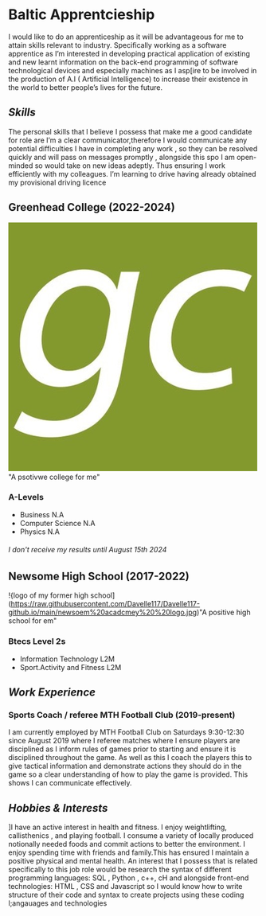 # **Baltic Apprentcieship** 
I would like to do an apprenticeship as it will be advantageous for me to attain skills relevant to industry. Specifically working as a software apprentice as I’m interested in developing practical application of existing and new learnt information on the back-end  programming of software technological devices and especially machines as I asp[ire to be involved in the production of A.I ( Artificial Intelligence) to increase their existence in the world to better people’s lives for the future. 

## *Skills*

The personal skills that l believe I possess that make me a good candidate for role are I’m a clear communicator,therefore  I would communicate any potential difficulties I have in completing any work , so they can be resolved quickly  and will  pass on messages promptly , alongside this  spo I am  open-minded so would take on new ideas adeptly. Thus ensuring I  work efficiently with my colleagues.
I’m learning to drive having already obtained my provisional driving licence  
 
 ## **Greenhead College (2022-2024)**
 ![image of my former college](https://raw.githubusercontent.com/Davelle117/Davelle117-github.io/main/gvreenhead%20collge%20%20logo.jpg)"A psotivwe college for me"
### A-Levels 
- Business  N.A 
- Computer Science N.A 
- Physics  N.A 
###### I don't receive my results until August 15th 2024

##  **Newsome High School (2017-2022)**
!{logo of my former high school](https://raw.githubusercontent.com/Davelle117/Davelle117-github.io/main/newsoem%20acadcmey%20%20logo.jpg)"A positive high school for em"
### Btecs Level 2s
 - Information Technology L2M
 -  Sport.Activity and Fitness  L2M
 
 ## *Work Experience* 

### **Sports Coach / referee MTH Football Club (2019-present)**

I am currently employed by MTH Football Club on Saturdays 9:30-12:30   since August 2019 where I referee matches where I ensure players are disciplined as I inform rules of games  prior to starting and ensure  it is disciplined throughout the game. As well as this I coach the players this to give tactical information and demonstrate actions they should  do in the game so a clear understanding of how to play the game is provided. This shows I can communicate effectively.

## *Hobbies & Interests* 

]I have an active interest in health and fitness. I enjoy weightlifting, callisthenics , and playing football. I consume a  variety of locally produced notionally needed foods and commit actions to better the environment. I enjoy spending time  with friends and family.This has ensured I maintain  a positive physical and mental health. 
An interest that I possess that is related specifically to this job role would be research the syntax of  different programming languages: SQL , Python , c++, cH   and alongside  front-end technologies: HTML , CSS and Javascript  so I would know how to write structure of their code and syntax  to create projects using these  coding l;angauages and technologies 

